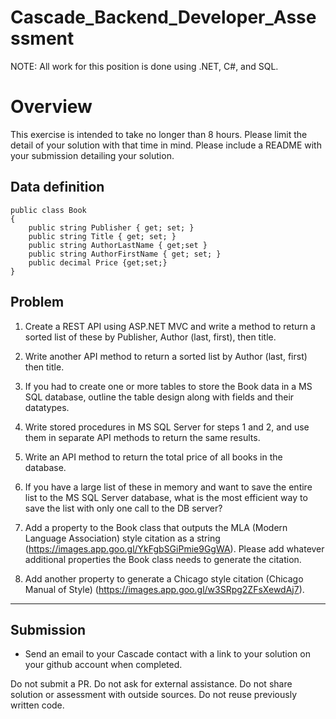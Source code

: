 # Cascade_Backend_Developer_Assessment
NOTE: All work for this position is done using .NET, C#, and SQL.

# Overview
This exercise is intended to take no longer than 8 hours.  Please limit the detail of your solution with that time in mind.  Please include a README with your submission detailing your solution.

## Data definition

```
public class Book
{
	public string Publisher { get; set; }
	public string Title { get; set; }
	public string AuthorLastName { get;set }
	public string AuthorFirstName { get; set; }
	public decimal Price {get;set;}
}
```

## Problem
1.	Create a REST API using ASP.NET MVC and write a method to return a sorted list of these by Publisher, Author (last, first), then title.

2.	Write another API method to return a sorted list by Author (last, first) then title.

3.	If you had to create one or more tables to store the Book data in a MS SQL database, outline the table design along with fields and their datatypes. 

4.	Write stored procedures in MS SQL Server for steps 1 and 2, and use them in separate API methods to return the same results.

5.	Write an API method to return the total price of all books in the database.

6.	If you have a large list of these in memory and want to save the entire list to the MS SQL Server database, what is the most efficient way to save the list with only one call to the DB server?

7.	Add a property to the Book class that outputs the MLA (Modern Language Association) style citation as a string (https://images.app.goo.gl/YkFgbSGiPmie9GgWA). Please add whatever additional properties the Book class needs to generate the citation.

8.	Add another property to generate a Chicago style citation (Chicago Manual of Style) (https://images.app.goo.gl/w3SRpg2ZFsXewdAj7).

___

## Submission
- Send an email to your Cascade contact with a link to your solution on your github account when completed.

Do not submit a PR. 
Do not ask for external assistance. 
Do not share solution or assessment with outside sources.
Do not reuse previously written code.